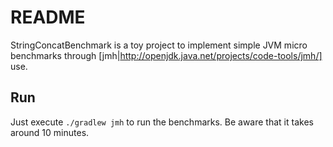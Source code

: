 # README

StringConcatBenchmark is a toy project to implement simple JVM micro benchmarks through [jmh|http://openjdk.java.net/projects/code-tools/jmh/] use.

## Run

Just execute `./gradlew jmh` to run the benchmarks. Be aware that it takes around 10 minutes.
